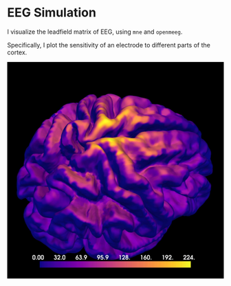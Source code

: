 # EEG Simulation

I visualize the leadfield matrix of EEG, using `mne` and `openmeeg`.

Specifically, I plot the sensitivity of an electrode to different parts of the cortex.

![Leadfield matrix](./leadfield_distribution.jpg)
